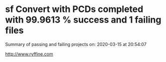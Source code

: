# sf Convert with PCDs completed with 99.9613 % success and 1 failing files

Summary of passing and failing projects on: 2020-03-15 at 20:54:07

http://www.ryffine.com
